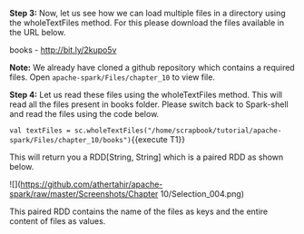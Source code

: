 
 

**Step 3:** Now, let us see how we can load multiple files in a directory using the wholeTextFiles method. For this please download the files available in the URL below.

books - http://bit.ly/2kupo5v

**Note:** We already have cloned a github repository which contains a required files. Open `apache-spark/Files/chapter_10` to view file.

**Step 4:** Let us read these files using the wholeTextFiles method. This will read all the files present in books folder. Please switch back to Spark-shell and read the files using the code below.

`val textFiles = sc.wholeTextFiles("/home/scrapbook/tutorial/apache-spark/Files/chapter_10/books")`{{execute T1}} 

This will return you a RDD[String, String] which is a paired RDD as shown below.

![](https://github.com/athertahir/apache-spark/raw/master/Screenshots/Chapter 10/Selection_004.png)

This paired RDD contains the name of the files as keys and the entire content of files as values.


